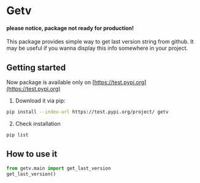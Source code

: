 # Getv
#### please notice, package not ready for production!
This package provides simple way to get last version string from github. It may be useful if you wanna display this info somewhere in your project. 

## Getting started

Now package is available  only on [https://test.pypi.org](https://test.pypi.org)

1. Download it via pip:
```bash
pip install --index-url https://test.pypi.org/project/ getv
```

2. Check installation
```bash
pip list
```
## How to use it

```python
from getv.main import get_last_version
get_last_version()
```